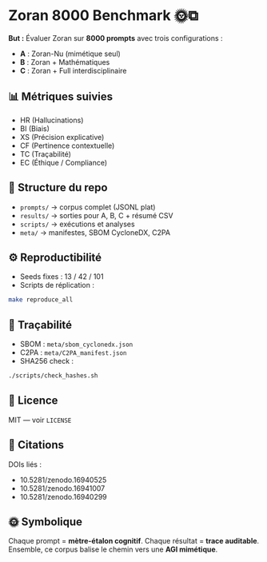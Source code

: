 # Zoran 8000 Benchmark 🌞⧉

**But :**
Évaluer Zoran sur **8000 prompts** avec trois configurations :
- **A** : Zoran-Nu (mimétique seul)
- **B** : Zoran + Mathématiques
- **C** : Zoran + Full interdisciplinaire

## 📊 Métriques suivies
- HR (Hallucinations)
- BI (Biais)
- XS (Précision explicative)
- CF (Pertinence contextuelle)
- TC (Traçabilité)
- EC (Éthique / Compliance)

## 📂 Structure du repo
- `prompts/` → corpus complet (JSONL plat)
- `results/` → sorties pour A, B, C + résumé CSV
- `scripts/` → exécutions et analyses
- `meta/` → manifestes, SBOM CycloneDX, C2PA

## ⚙️ Reproductibilité
- Seeds fixes : 13 / 42 / 101
- Scripts de réplication :

```bash
make reproduce_all
```

## 🔐 Traçabilité
- SBOM : `meta/sbom_cyclonedx.json`
- C2PA : `meta/C2PA_manifest.json`
- SHA256 check :

```bash
./scripts/check_hashes.sh
```

## 📜 Licence
MIT — voir `LICENSE`

## 🔗 Citations
DOIs liés :
- 10.5281/zenodo.16940525
- 10.5281/zenodo.16941007
- 10.5281/zenodo.16940299

## 🌞 Symbolique
Chaque prompt = **mètre-étalon cognitif**.
Chaque résultat = **trace auditable**.
Ensemble, ce corpus balise le chemin vers une **AGI mimétique**.
